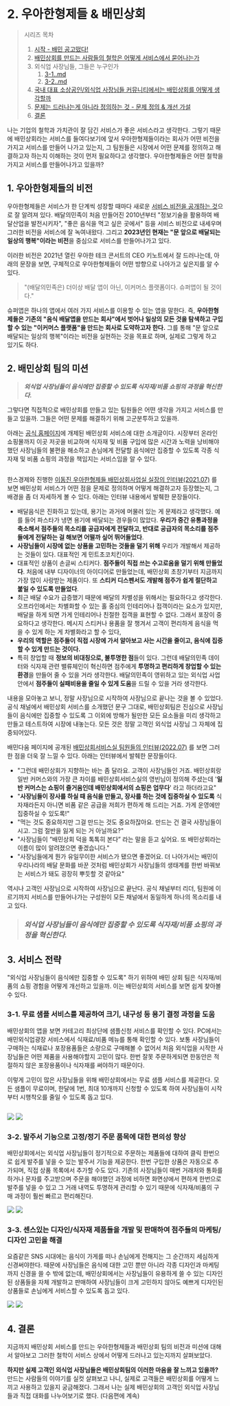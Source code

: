 # 2. 우아한형제들 & 배민상회

> 시리즈 목차&#x20;
>
> 1. [시작 - 배민 공고떴다!](1..md)
> 2. [배민상회를 만드는 사람들의 철학은 어떻게 서비스에서 묻어나는가 ](2.-and.md)
> 3. 외식업 사장님들, 그들은 누구인가&#x20;
>    1. [3-1..md](3-1..md "mention")
>    2. [3-2..md](3-2..md "mention")
> 4. [국내 대표 소상공인/외식업 사장님들 커뮤니티에서는 배민상회를 어떻게 생각할까 ](4.-less-than-greater-than.md)
> 5. [문제는 드러나는게 아니라 정의하는 것 - 문제 정의 & 개선 가설 ](5.-and.md)
> 6. [결론](6..md)&#x20;



나는 기업의 철학과 가치관이 잘 담긴 서비스가 좋은 서비스라고 생각한다. 그렇기 때문에 배민상회라는 서비스를 들여다보기에 앞서 우아한형제들이라는 회사가 어떤 비전을 가지고 서비스를 만들어 나가고 있는지, 그 팀원들은 시장에서 어떤 문제를 정의하고 해결하고자 하는지 이해하는 것이 먼저 필요하다고 생각했다. 우아한형제들은 어떤 철학을 가지고 서비스를 만들어나가고 있을까?&#x20;



## 1. 우아한형제들의 비전&#x20;

우아한형제들은 서비스가 한 단계씩 성장할 때마다 새로운 [서비스 비전을 공개하는 것](https://www.woowahan.com/company/culture)으로 잘 알려져 있다. 배달의민족이 처음 만들어진 2010년부터 "정보기술을 활용하여 배달산업을 발전시키자", "좋은 음식을 먹고 싶은 곳에서" 등을 서비스 비전으로 내세우며 그러한 비전을 서비스에 잘 녹여내왔다. 그리고 **2023년인 현재는 "문 앞으로 배달되는 일상의 행복"이라는 비전**을 중심으로 서비스를 만들어나가고 있다.&#x20;

이러한 비전은 2021년 열린 우아한 테크 콘서트의 CEO 키노트에서 잘 드러나는데, 아래의 문장을 보면, 구체적으로 우아한형제들이 어떤 방향으로 나아가고 싶은지를 알 수 있다.&#x20;

> "(배달의민족은) 더이상 배달 앱이 아닌, 이커머스 플랫폼이다. 슈퍼앱이 될 것이다."

슈퍼앱은 하나의 앱에서 여러 가지 서비스를 이용할 수 있는 앱을 말한다. 즉, **우아한형제들은 기존의 "음식 배달앱을 만드는 회사"에서 벗어나 일상의 모든 것을 탐색하고 구입할 수 있는 "이커머스 플랫폼"을 만드는 회사로 도약하고자 한다.** 그를 통해 "문 앞으로 배달되는 일상의 행복"이라는 비전을 실현하는 것을 목표로 하며, 실제로 그렇게 하고 있기도 하다. &#x20;



## 2. 배민상회 팀의 미션&#x20;

> _**외식업 사장님들이 음식에만 집중할 수 있도록 식자재/비품 쇼핑의 과정을 혁신한다.**_&#x20;

그렇다면 직접적으로 배민상회를 만들고 있는 팀원들은 어떤 생각을 가지고 서비스를 만들고 있을까. 그들은 어떤 문제를 해결하기 위해 고군분투하고 있을까.&#x20;

아래는 [공식 홈페이지](https://www.woowahan.com/service/ceo#%EB%B0%B0%EB%AF%BC%EC%83%81%ED%9A%8C)에 개제된 배민상회 서비스에 대한 소개글이다. 시장부터 온라인 쇼핑몰까지 이곳 저곳을 비교하며 식자재 및 비품 구입에 많은 시간과 노력을 낭비해야했던 사장님들의 불편을 해소하고 손님에게 전달할 음식에만 집중할 수 있도록 각종 식자재 및 비품 쇼핑의 과정을 책임지는 서비스임을 알 수 있다.&#x20;

<figure><img src="../../../.gitbook/assets/image (6) (6).png" alt=""><figcaption></figcaption></figure>

한스경제와 진행한 [이동진 우아한형제들 배민상회사업실 실장의 인터뷰(2021.07)](http://www.sporbiz.co.kr/news/articleView.html?idxno=530455) 를 보면 배민상회 서비스가 어떤 점을 문제로 정의하며 어떻게 해결하고자 등장했는지, 그 배경을 좀 더 자세하게 볼 수 있다. 아래는 인터뷰 내용에서 발췌한 문장들이다.&#x20;

* 배달음식은 진화하고 있는데, 용기는 과거에 머물러 있는 게 문제라고 생각했다. 예를 들어 파스타가 냉면 용기에 배달되는 경우들이 많았다. **우리가 중간 유통과정을 축소해서 점주들의 목소리를 공급자에게 전달하고, 반대로 공급자의 목소리를 점주들에게 전달하는 걸 해보면 어떨까 싶어 뛰어들었다**.
* **사장님들이 시장에 없는 상품을 고민하는 것들을 덜기 위해** 우리가 개발해서 제공하는 것들이 있다. 대표적인 게 민트초코치킨이다.&#x20;
* 대표적인 상품이 손글씨 스티커다. **점주들이 직접 쓰는 수고로움을 덜기 위해 만들었다**. 처음에 내부 디자이너의 아이디어로 만들었는데, 배민상회 초창기부터 지금까지 가장 많이 사랑받는 제품이다. 또 **스티커 디스펜서도 개발해 점주가 쉽게 절단하고 붙일 수 있도록 만들었다**.&#x20;
* 최근 배달 수요가 급증했기 때문에 배달의 차별성을 위해서는 필요하다고 생각한다. 오프라인에서는 차별화할 수 있는 홀 중심의 인테리어나 접객이라는 요소가 있지만, 배달을 하게 되면 가게 인테리어나 친절한 접객을 표현할 수 없다. 그래서 포장이 중요하다고 생각한다. 메시지 스티커나 용품을 잘 챙겨서 고객이 편리하게 음식을 먹을 수 있게 하는 게 차별화라고 할 수 있다,&#x20;
* **우리의 역할은 점주들이 직접 시장에 가서 알아보고 사는 시간을 줄이고, 음식에 집중할 수 있게 만드는 것이다.**&#x20;
* 특히 창업할 때 **정보의 비대칭으로, 불투명한 점**들이 있다. 그런데 배달의민족 데이터와 식자재 관련 밸류체인이 혁신하면 점주에게 **투명하고 편리하게 창업할 수 있는 환경**을 만들어 줄 수 있을 거라 생각한다. 배달의민족이 영위하고 있는 외식업 사업 안에서 **점주들이 실패비용을 줄일 수 있게 도움**을 드릴 수 있을 거라 생각한다.&#x20;

내용을 모아놓고 보니, 정말 사장님으로 시작하여 사장님으로 끝나는 것을 볼 수 있었다. 공식 채널에서 배민상회 서비스를 소개했던 문구 그대로, 배민상회팀은 진심으로 사장님들이 음식에만 집중할 수 있도록 그 이외에 방해가 될만한 모든 요소들을 미리 생각하고 만들고 테스트하여 시장에 내놓는다. 모든 것은 정말 고객인 외식업 사장님 그 자체에 집중되어있다.&#x20;

배민다움 페이지에 공개된 [배민상회서비스실 팀원들의 인터뷰(2022.07)](https://story.baemin.com/3795/) 를 보면 그러한 점을 더욱 잘 느낄 수 있다. 아래는 인터뷰에서 발췌한 문장들이다.&#x20;

* "그런데 배민상회가 지향하는 바는 좀 달라요. 고객이 사장님들인 거죠. 배민상회랑 일반 커머스와의 가장 큰 차이를 배민상회서비스실의 영빈님이 정의해 주셨는데 '**일반 커머스는 쇼핑이 즐거움인데 배민상회에서의 쇼핑은 업무다**' 라고 하더라고요"&#x20;
* "**사장님들이 장사를 하실 때 음식을 만들고, 장사를 하는 것에 집중하실 수 있도록** 식자재라든지 아니면 비품 같은 공급을 저희가 편하게 해 드리는 거죠. 가게 운영에만 집중하실 수 있도록!"
* "먹는 것도 중요하지만 그걸 만드는 것도 중요하잖아요. 만드는 건 결국 사장님들이시고. 그럼 절반을 잃게 되는 거 아닐까요?"
* "사장님들이 ”배민상회 덕을 톡톡히 본다” 라는 말을 듣고 싶어요. 또 배민상회라는 이름이 많이 알려졌으면 좋겠습니다."
* "사장님들에게 뭔가 유일무이한 서비스가 됐으면 좋겠어요. 더 나아가서는 배민이 우리나라의 배달 문화를 바꾼 것처럼 배민상회가 사장님들의 생태계를 한번 바꿔보는 서비스가 돼도 굉장히 뿌듯할 것 같아요"

역시나 고객인 사장님으로 시작하여 사장님으로 끝난다. 공식 채널부터 리더, 팀원에 이르기까지 서비스를 만들어나가는 구성원이 모든 채널에서 동일하게 하나의 목소리를 내고 있다.&#x20;



> ### _**외식업 사장님들이 음식에만 집중할 수 있도록 식자재/비품 쇼핑의 과정을 혁신한다.**_&#x20;



## 3. 서비스 전략&#x20;

"외식업 사장님들이 음식에만 집중할 수 있도록" 하기 위하여 배민 상회 팀은 식자재/비품의 쇼핑 경험을 어떻게 개선하고 있을까. 이는 배민상회의 서비스를 보면 쉽게 찾아볼 수 있다.&#x20;

### 3-1. 무료 샘플 서비스를 제공하여 크기, 내구성 등 용기 결정 과정을 도움&#x20;

배민상회의 앱을 보면 카테고리 최상단에 샘플신청 서비스를 확인할 수 있다. PC에서는 배민외식업광장 서비스에서 식재료/비품 메뉴를 통해 확인할 수 있다. 보통 사장님들이 구매하는 식재료나 포장용품들은 소량으로 구매해볼 수 없어서 처음 외식업을 시작한 사장님들은 어떤 제품을 사용해야할지 고민이 많다. 한번 잘못 주문하게되면 한동안은 적절하지 않은 포장용품이나 식자재를 써야하기 때문이다.&#x20;

이렇게 고민이 많은 사장님들을 위해 배민상회에서는 무료 샘플 서비스를 제공한다. 모든 샘플이 무료이며, 한달에 1번, 최대 10개까지 신청할 수 있도록 하여 사장님들이 시작부터 시행착오를 줄일 수 있도록 돕고 있다.&#x20;

<figure><img src="../../../.gitbook/assets/Group 1.png" alt=""><figcaption></figcaption></figure>

![](../../../.gitbook/assets/IMG\_7D880F2EE313-1.jpeg)  ![](../../../.gitbook/assets/IMG\_7B605F0D89A4-1.jpeg)



### 3-2. 발주서 기능으로 고정/정기 주문 품목에 대한 편의성 향상

배민상회에서는 외식업 사장님들이 정기적으로 주문하는 제품들에 대하여 클릭 한번으로 쉽게 발주를 넣을 수 있는 발주서 기능을 제공한다. 한번 구입한 상품은 자동으로 추가되며, 직접 상품 목록에서 추가할 수도 있다. 기존의 사장님들이 매번 거래처와 통화를 하거나 문자를 주고받으며 주문을 해야했던 과정에 비하면 화면상에서 편하게 한번으로 발주를 넣을 수 있고 그 거래 내역도 투명하게 관리할 수 있기 때문에 식자재/비품의 구매 과정이 훨씬 빠르고 편리해진다. &#x20;

![](<../../../.gitbook/assets/IMG\_A64196B26DCA-1 (1).jpeg>)  ![](../../../.gitbook/assets/IMG\_8CFFFD7F09FA-1.jpeg)

### 3-3. 센스있는 디자인/식자재 제품들을 개발 및 판매하여 점주들의 마케팅/디자인 고민을 해결

요즘같은 SNS 시대에는 음식이 가게를 떠나 손님에게 전해지는 그 순간까지 세심하게 신경써야한다. 때문에 사장님들은 음식에 대한 고민 뿐만 아니라 각종 디자인과 마케팅까지 신경을 쓸 수 밖에 없는데, 배민상회에서는 사장님들이 유용하게 쓸 수 있는 디자인된 상품들을 자체 개발하고 판매하여 사장님들이 크게 고민하지 않아도 예쁘게 디자인된 상품들로 손님에게 서비스할 수 있도록 돕고 있다.&#x20;

![](<../../../.gitbook/assets/image (1) (1) (3).png>)  ![](<../../../.gitbook/assets/image (3) (3) (2).png>)



## 4. 결론&#x20;

지금까지 배민상회 서비스를 만드는 우아한형제들과 배민상회 팀의 비전과 미션에 대해서 알아보고 그러한 철학이 서비스 상에서 어떻게 드러나고 있는지까지 살펴보았다.&#x20;

**하지만 실제 고객인 외식업 사장님들은 배민상회팀의 이러한 마음을 잘 느끼고 있을까?** 만드는 사람들의 이야기를 실컷 살펴보고 나니, 실제로 고객들은 배민상회를 어떻게 느끼고 사용하고 있을지 궁금해졌다. 그래서 나는 실제 배민상회의 고객인 외식업 사장님들과 직접 대화를 나누어보기로 했다. (다음편에 계속)&#x20;
